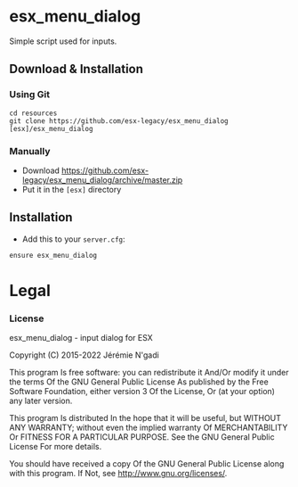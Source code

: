 # esx_menu_dialog
Simple script used for inputs.

## Download & Installation

### Using Git
```
cd resources
git clone https://github.com/esx-legacy/esx_menu_dialog [esx]/esx_menu_dialog
```

### Manually
- Download https://github.com/esx-legacy/esx_menu_dialog/archive/master.zip
- Put it in the `[esx]` directory

## Installation
- Add this to your `server.cfg`:

```
ensure esx_menu_dialog
```

# Legal
### License
esx_menu_dialog - input dialog for ESX

Copyright (C) 2015-2022 Jérémie N'gadi

This program Is free software: you can redistribute it And/Or modify it under the terms Of the GNU General Public License As published by the Free Software Foundation, either version 3 Of the License, Or (at your option) any later version.

This program Is distributed In the hope that it will be useful, but WITHOUT ANY WARRANTY; without even the implied warranty Of MERCHANTABILITY Or FITNESS FOR A PARTICULAR PURPOSE. See the GNU General Public License For more details.

You should have received a copy Of the GNU General Public License along with this program. If Not, see http://www.gnu.org/licenses/.

